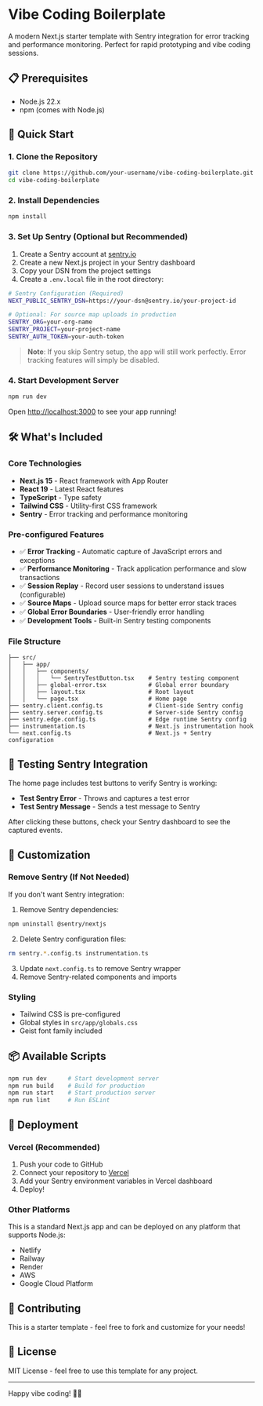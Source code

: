 # Vibe Coding Boilerplate

A modern Next.js starter template with Sentry integration for error tracking and performance monitoring. Perfect for rapid prototyping and vibe coding sessions.

## 📋 Prerequisites

- Node.js 22.x
- npm (comes with Node.js)

## 🚀 Quick Start

### 1. Clone the Repository

```bash
git clone https://github.com/your-username/vibe-coding-boilerplate.git
cd vibe-coding-boilerplate
```

### 2. Install Dependencies

```bash
npm install
```

### 3. Set Up Sentry (Optional but Recommended)

1. Create a Sentry account at [sentry.io](https://sentry.io)
2. Create a new Next.js project in your Sentry dashboard
3. Copy your DSN from the project settings
4. Create a `.env.local` file in the root directory:

```bash
# Sentry Configuration (Required)
NEXT_PUBLIC_SENTRY_DSN=https://your-dsn@sentry.io/your-project-id

# Optional: For source map uploads in production
SENTRY_ORG=your-org-name
SENTRY_PROJECT=your-project-name
SENTRY_AUTH_TOKEN=your-auth-token
```

> **Note**: If you skip Sentry setup, the app will still work perfectly. Error tracking features will simply be disabled.

### 4. Start Development Server

```bash
npm run dev
```

Open [http://localhost:3000](http://localhost:3000) to see your app running!

## 🛠 What's Included

### Core Technologies
- **Next.js 15** - React framework with App Router
- **React 19** - Latest React features
- **TypeScript** - Type safety
- **Tailwind CSS** - Utility-first CSS framework
- **Sentry** - Error tracking and performance monitoring

### Pre-configured Features
- ✅ **Error Tracking** - Automatic capture of JavaScript errors and exceptions
- ✅ **Performance Monitoring** - Track application performance and slow transactions
- ✅ **Session Replay** - Record user sessions to understand issues (configurable)
- ✅ **Source Maps** - Upload source maps for better error stack traces
- ✅ **Global Error Boundaries** - User-friendly error handling
- ✅ **Development Tools** - Built-in Sentry testing components

### File Structure
```
├── src/
│   ├── app/
│   │   ├── components/
│   │   │   └── SentryTestButton.tsx    # Sentry testing component
│   │   ├── global-error.tsx            # Global error boundary
│   │   ├── layout.tsx                  # Root layout
│   │   └── page.tsx                    # Home page
├── sentry.client.config.ts             # Client-side Sentry config
├── sentry.server.config.ts             # Server-side Sentry config
├── sentry.edge.config.ts               # Edge runtime Sentry config
├── instrumentation.ts                  # Next.js instrumentation hook
└── next.config.ts                      # Next.js + Sentry configuration
```

## 🧪 Testing Sentry Integration

The home page includes test buttons to verify Sentry is working:
- **Test Sentry Error** - Throws and captures a test error
- **Test Sentry Message** - Sends a test message to Sentry

After clicking these buttons, check your Sentry dashboard to see the captured events.

## 🎨 Customization

### Remove Sentry (If Not Needed)
If you don't want Sentry integration:

1. Remove Sentry dependencies:
```bash
npm uninstall @sentry/nextjs
```

2. Delete Sentry configuration files:
```bash
rm sentry.*.config.ts instrumentation.ts
```

3. Update `next.config.ts` to remove Sentry wrapper
4. Remove Sentry-related components and imports

### Styling
- Tailwind CSS is pre-configured
- Global styles in `src/app/globals.css`
- Geist font family included

## 📦 Available Scripts

```bash
npm run dev      # Start development server
npm run build    # Build for production
npm run start    # Start production server
npm run lint     # Run ESLint
```

## 🚀 Deployment

### Vercel (Recommended)
1. Push your code to GitHub
2. Connect your repository to [Vercel](https://vercel.com)
3. Add your Sentry environment variables in Vercel dashboard
4. Deploy!

### Other Platforms
This is a standard Next.js app and can be deployed on any platform that supports Node.js:
- Netlify
- Railway
- Render
- AWS
- Google Cloud Platform

## 🤝 Contributing

This is a starter template - feel free to fork and customize for your needs!

## 📝 License

MIT License - feel free to use this template for any project.

---

Happy vibe coding! 🎵✨
